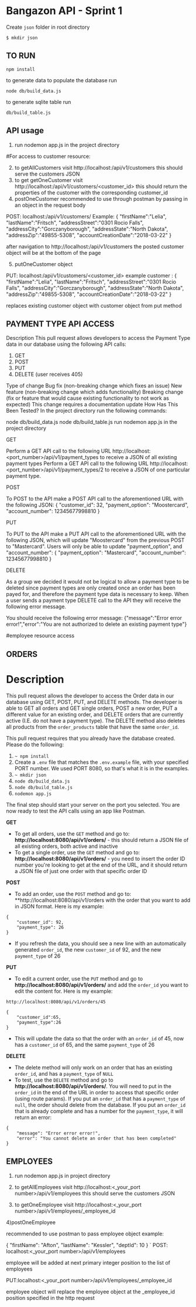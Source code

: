 # Bangazon API - Sprint 1

Create `json` folder in root directory
```
$ mkdir json
```

## TO RUN
```
npm install
```

to generate data to populate the database run 
```
node db/build_data.js
```
to generate sqlite table run 
```
db/build_table.js
```

## API usage

1) run nodemon app.js in the project directory

#For access to customer resource:

2) to getAllCustomers visit http://localhost:<port number>/api/v1/customers 
this should serve the customers JSON 
3) to get getOneCustomer visit http://localhost:<port number>/api/v1/customers/<customer_id>
this should return the properties of the customer with the corresponding customer_id
4) postOneCustomer 
recommended to use through postman by passing in an object in the request body 

POST: localhost:<port number>/api/v1/customers/
Example: 
{
"firstName":"Lelia",
"lastName":"Fritsch",
"addressStreet":"0301 Rocio Falls",
"addressCity":"Gorczanyborough",
"addressState":"North Dakota",
"addressZip":"49855-5308",
"accountCreationDate":"2018-03-22"
} 

after navigation to http://localhost:<port number>/api/v1/customers the posted customer object will be at the bottom of the page

5) putOneCustomer object

PUT: localhost:<port number>/api/v1/customers/<customer_id>
example customer : 
{
"firstName":"Lelia",
"lastName":"Fritsch",
"addressStreet":"0301 Rocio Falls",
"addressCity":"Gorczanyborough",
"addressState":"North Dakota",
"addressZip":"49855-5308",
"accountCreationDate":"2018-03-22"
} 

replaces existing customer object with customer object from put method


## PAYMENT TYPE API ACCESS

Description
This pull request allows developers to access the Payment Type data in our database using the following API calls:

1. GET
2. POST
3. PUT
4. DELETE (user receives 405)

Type of change
 Bug fix (non-breaking change which fixes an issue)
 New feature (non-breaking change which adds functionality)
 Breaking change (fix or feature that would cause existing functionality to not work as expected)
 This change requires a documentation update
How Has This Been Tested?
In the project directory run the following commands:

node db/build_data.js
node db/build_table.js
run nodemon app.js in the project directory

GET

Perform a GET API call to the following URL http://localhost:<port_number>/api/v1/payment_types to receive a JSON of all existing payment types
Perform a GET API call to the following URL http://localhost:<port_number>/api/v1/payment_types/2 to receive a JSON of one particular payment type.

POST

To POST to the API make a POST API call to the aforementioned URL with the following JSON:
{
 "customer_id": 32,
 "payment_option": "Moostercard",
 "account_number": 12345677998810
}

PUT

To PUT to the API make a PUT API call to the aforementioned URL with the following JSON, which will update "Moostercard" from the previous POST to "Mastercard". Users will only be able to update "payment_option", and "account_number":
{
 "payment_option": "Mastercard",
 "account_number": 12345677998810
}

DELETE

As a group we decided it would not be logical to allow a payment type to be deleted since payment types are only created once an order has been payed for, and therefore the payment type data is necessary to keep.
When a user sends a payment type DELETE call to the API they will receive the following error message.

You should receive the following error message:
{"message":"Error error error!","error":"You are not authorized to delete an existing payment type"}


#employee resource access 


## ORDERS
# Description

This pull request allows the developer to access the Order data in our database using GET, POST, PUT, and DELETE methods. The developer is able to GET all orders and GET single orders, POST a new order, PUT a different value for an existing order, and DELETE orders that are currently active (I.E. do not have a payment type). The DELETE method also deletes all products from the `order_products` table that have the same `order_id`. 

This pull request requires that you already have the database created. Please do the following:
1. `~ npm install`
2. Create a `.env` file that matches the `.env.example` file, with your specified PORT number. We used PORT 8080, so that's what it is in the examples.
3. `~ mkdir json`
4. `node db/build_data.js`
5. `node db/build_table.js`
6. `nodemon app.js`

The final step should start your server on the port you selected. You are now ready to test the API calls using an app like Postman.


**GET**
- To get all orders, use the `GET` method and go to: **http://localhost:8080/api/v1/orders/** - this should return a JSON file of all existing orders, both active and inactive
- To get a single order, use the `GET` method and go to: **http://localhost:8080/api/v1/orders/<ORDER ID NUMBER>** - you need to insert the order ID number you're looking to get at the end of the URL, and it should return a JSON file of just one order with that specific order ID

**POST**
- To add an order, use the `POST` method and go to: **http://localhost:8080/api/v1/orders with the order that you want to add in JSON format. Here is my example:
```
{
	"customer_id": 92,
	"payment_type": 26
}
```
- If you refresh the data, you should see a new line with an automatically generated `order_id`, the new `customer_id` of 92, and the new `payment_type` of 26

**PUT**
- To edit a current order, use the `PUT` method and go to **http://localhost:8080/api/v1/orders/<ORDER ID NUMBER>** and add the `order_id` you want to edit the content for. Here is my example:
```
http://localhost:8080/api/v1/orders/45

{
	"customer_id":65,
	"payment_type":26
}
```
- This will update the data so that the order with an `order_id` of 45, now has a `customer_id` of 65, and the same `payment_type` of 26

**DELETE**
- The delete method will only work on an order that has an existing `order_id`, and has a `payment_type` of `NULL`
- To test, use the `DELETE` method and go to **http://localhost:8080/api/v1/orders/<ORDER ID>**. You will need to put in the `order_id` in the end of the URL in order to access that specific order (using route params). If you put an `order_id` that has a `payment_type` of `null`, the order should delete from the database. If you put an `order_id` that is already complete and has a number for the `payment_type`, it will return an error: 
```
{
    "message": "Error error error!",
    "error": "You cannot delete an order that has been completed"
}

```
## EMPLOYEES 

1) run nodemon app.js in project directory  

2) to getAllEmployees visit http://localhost:<_your_port number>/api/v1/employees
this should serve the customers JSON 

3) to getOneEmployee  visit http://localhost:<_your_port number>/api/v1/employees/_employee_id

4)postOneEmployee

recommended to use postman to pass employee object 
example: 

{
"firstName": "Afton",
"lastName": "Kessler",
"deptId": 10
}
`
POST: localhost:<_your_port number>/api/v1/employees

employee will be added at next primary integer position to the list of employees

PUT:localhost:<_your_port number>/api/v1/employees/_employee_id

employee object will replace the employee object at the _employee_id position specified in the http request 

